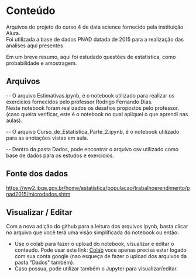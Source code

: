 # Conteúdo

Arquivos do projeto do curso 4 de data science fornecido pela instituição Alura.<br>
Foi utilizada a base de dados PNAD datada de 2015 para a realização das analises aqui presentes<br>

Em um breve resumo, aqui foi estudado questões de estatística, como probabilidade e amostragem.<br>

## Arquivos

-- O arquivo Estimativas.ipynb, é o notebook utilizado para realizar os exercicíos fornecidos pelo professor Rodrigo Fernando Dias.<br> 
Neste notebook foram realizados os desafios propostos pelo professor. (caso queira verificar, este é o notebook no qual apliquei o que aprendi nas aulas).

-- O arquivo Curso_de_Estatística_Parte_2.ipynb, é o notebook utilizado para as anotações vistas em aula.

-- Dentro da pasta Dados, pode encontrar o arquivo csv utilizado como base de dados para os estudos e exercícios.

## Fonte dos dados
https://ww2.ibge.gov.br/home/estatistica/populacao/trabalhoerendimento/pnad2015/microdados.shtm

## Visualizar / Editar

Com a nova adição do github para a leitura dos arquivos ipynb, basta clicar no arquivo que você terá uma visão simplificada do notebook ou então:
  -  Use o colab para fazer o upload do notebook, visualizar e editar o conteudo. Pode usar este link: [Colab](https://colab.research.google.com/) 
  voce apenas precisa estar logado com sua conta google (nao esqueça de fazer o upload dos arquivos da pasta "Dados" também).
  - Caso possua, pode utilizar também o Jupyter para visualizar/editar.
